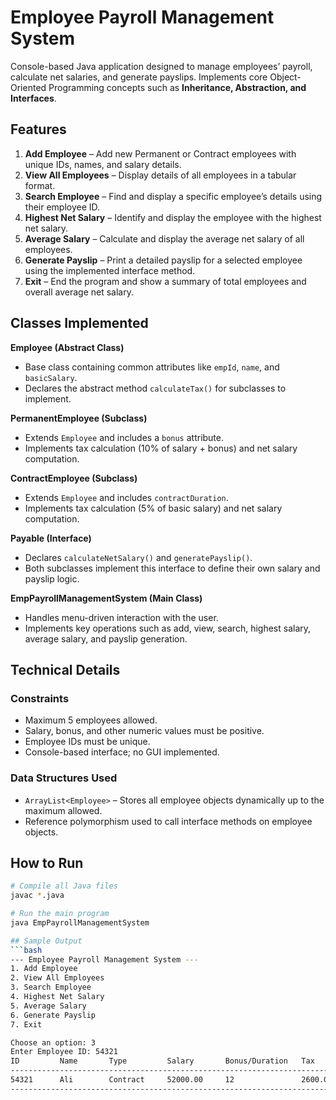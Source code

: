# Employee Payroll Management System

Console-based Java application designed to manage employees’ payroll, calculate net salaries, and generate payslips. Implements core Object-Oriented Programming concepts such as **Inheritance, Abstraction, and Interfaces**.

## Features

1. **Add Employee** – Add new Permanent or Contract employees with unique IDs, names, and salary details.  
2. **View All Employees** – Display details of all employees in a tabular format.  
3. **Search Employee** – Find and display a specific employee’s details using their employee ID.  
4. **Highest Net Salary** – Identify and display the employee with the highest net salary.  
5. **Average Salary** – Calculate and display the average net salary of all employees.  
6. **Generate Payslip** – Print a detailed payslip for a selected employee using the implemented interface method.  
7. **Exit** – End the program and show a summary of total employees and overall average net salary.  

## Classes Implemented

**Employee (Abstract Class)**  
- Base class containing common attributes like `empId`, `name`, and `basicSalary`.  
- Declares the abstract method `calculateTax()` for subclasses to implement.  

**PermanentEmployee (Subclass)**  
- Extends `Employee` and includes a `bonus` attribute.  
- Implements tax calculation (10% of salary + bonus) and net salary computation.  

**ContractEmployee (Subclass)**  
- Extends `Employee` and includes `contractDuration`.  
- Implements tax calculation (5% of basic salary) and net salary computation.  

**Payable (Interface)**  
- Declares `calculateNetSalary()` and `generatePayslip()`.  
- Both subclasses implement this interface to define their own salary and payslip logic.  

**EmpPayrollManagementSystem (Main Class)**  
- Handles menu-driven interaction with the user.  
- Implements key operations such as add, view, search, highest salary, average salary, and payslip generation.  

## Technical Details

### Constraints
- Maximum 5 employees allowed.  
- Salary, bonus, and other numeric values must be positive.  
- Employee IDs must be unique.  
- Console-based interface; no GUI implemented.  

### Data Structures Used
- `ArrayList<Employee>` – Stores all employee objects dynamically up to the maximum allowed.  
- Reference polymorphism used to call interface methods on employee objects.  

## How to Run
```bash
# Compile all Java files
javac *.java

# Run the main program
java EmpPayrollManagementSystem

## Sample Output
```bash
--- Employee Payroll Management System ---
1. Add Employee
2. View All Employees
3. Search Employee
4. Highest Net Salary
5. Average Salary
6. Generate Payslip
7. Exit

Choose an option: 3
Enter Employee ID: 54321
ID         Name       Type         Salary       Bonus/Duration   Tax          Net Salary  
----------------------------------------------------------------------------------------
54321      Ali        Contract     52000.00     12               2600.00      49400.00    
----------------------------------------------------------------------------------------
```

